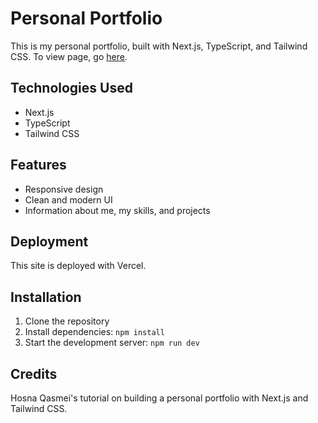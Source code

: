 # Personal Portfolio

This is my personal portfolio, built with Next.js, TypeScript, and Tailwind CSS.
To view page, go [here](https://portfolio-zewela.vercel.app/).

## Technologies Used

- Next.js
- TypeScript
- Tailwind CSS

## Features

- Responsive design
- Clean and modern UI
- Information about me, my skills, and projects

## Deployment

This site is deployed with Vercel. 

## Installation

1. Clone the repository
2. Install dependencies: `npm install`
3. Start the development server: `npm run dev`

## Credits

Hosna Qasmei's tutorial on building a personal portfolio with Next.js and Tailwind CSS.
